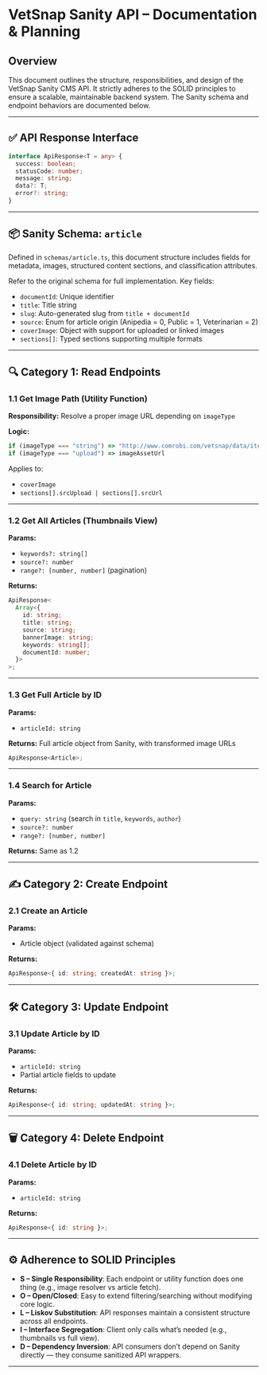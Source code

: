 # VetSnap Sanity API – Documentation & Planning

## Overview

This document outlines the structure, responsibilities, and design of the VetSnap Sanity CMS API. It strictly adheres to the SOLID principles to ensure a scalable, maintainable backend system. The Sanity schema and endpoint behaviors are documented below.

---

## ✅ API Response Interface

```ts
interface ApiResponse<T = any> {
  success: boolean;
  statusCode: number;
  message: string;
  data?: T;
  error?: string;
}
```

---

## 📦 Sanity Schema: `article`

Defined in `schemas/article.ts`, this document structure includes fields for metadata, images, structured content sections, and classification attributes.

Refer to the original schema for full implementation. Key fields:

- `documentId`: Unique identifier
- `title`: Title string
- `slug`: Auto-generated slug from `title + documentId`
- `source`: Enum for article origin (Anipedia = 0, Public = 1, Veterinarian = 2)
- `coverImage`: Object with support for uploaded or linked images
- `sections[]`: Typed sections supporting multiple formats

---

## 🔍 Category 1: **Read Endpoints**

### 1.1 Get Image Path (Utility Function)

**Responsibility:** Resolve a proper image URL depending on `imageType`

**Logic:**

```ts
if (imageType === "string") => "http://www.comrobi.com/vetsnap/data/item_{documentId}/{url}"
if (imageType === "upload") => imageAssetUrl
```

Applies to:

- `coverImage`
- `sections[].srcUpload | sections[].srcUrl`

---

### 1.2 Get All Articles (Thumbnails View)

**Params:**

- `keywords?: string[]`
- `source?: number`
- `range?: [number, number]` (pagination)

**Returns:**

```ts
ApiResponse<
  Array<{
    id: string;
    title: string;
    source: string;
    bannerImage: string;
    keywords: string[];
    documentId: number;
  }>
>;
```

---

### 1.3 Get Full Article by ID

**Params:**

- `articleId: string`

**Returns:**
Full article object from Sanity, with transformed image URLs

```ts
ApiResponse<Article>;
```

---

### 1.4 Search for Article

**Params:**

- `query: string` (search in `title`, `keywords`, `author`)
- `source?: number`
- `range?: [number, number]`

**Returns:**
Same as 1.2

---

## ✍️ Category 2: **Create Endpoint**

### 2.1 Create an Article

**Params:**

- Article object (validated against schema)

**Returns:**

```ts
ApiResponse<{ id: string; createdAt: string }>;
```

---

## 🛠️ Category 3: **Update Endpoint**

### 3.1 Update Article by ID

**Params:**

- `articleId: string`
- Partial article fields to update

**Returns:**

```ts
ApiResponse<{ id: string; updatedAt: string }>;
```

---

## 🗑️ Category 4: **Delete Endpoint**

### 4.1 Delete Article by ID

**Params:**

- `articleId: string`

**Returns:**

```ts
ApiResponse<{ id: string }>;
```

---

## ⚙️ Adherence to SOLID Principles

- **S – Single Responsibility**: Each endpoint or utility function does one thing (e.g., image resolver vs article fetch).
- **O – Open/Closed**: Easy to extend filtering/searching without modifying core logic.
- **L – Liskov Substitution**: API responses maintain a consistent structure across all endpoints.
- **I – Interface Segregation**: Client only calls what’s needed (e.g., thumbnails vs full view).
- **D – Dependency Inversion**: API consumers don’t depend on Sanity directly — they consume sanitized API wrappers.

---
